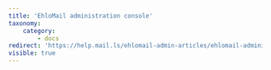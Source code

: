 ```yaml
---
title: 'EhloMail administration console'
taxonomy:
    category:
        - docs
redirect: 'https://help.mail.ls/ehlomail-admin-articles/ehlomail-administration-console/navigating-the-ehlomail-console'
visible: true
---
```


